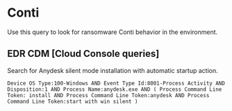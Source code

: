 # Conti

Use this query to look for ransomware Conti behavior in the environment.

## EDR CDM [Cloud Console queries]

Search for Anydesk silent mode installation with automatic startup action.

```
Device OS Type:100-Windows AND Event Type Id:8001-Process Activity AND Disposition:1 AND Process Name:anydesk.exe AND ( Process Command Line Token: install AND Process Command Line Token:anydesk AND Process Command Line Token:start with win silent )
```
